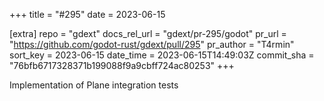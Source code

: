 +++
title = "#295"
date = 2023-06-15

[extra]
repo = "gdext"
docs_rel_url = "gdext/pr-295/godot"
pr_url = "https://github.com/godot-rust/gdext/pull/295"
pr_author = "T4rmin"
sort_key = 2023-06-15
date_time = 2023-06-15T14:49:03Z
commit_sha = "76bfb6717328371b199088f9a9cbff724ac80253"
+++

Implementation of Plane integration tests
